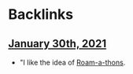 
# Backlinks
## [January 30th, 2021](<January 30th, 2021.md>)
- "I like the idea of [Roam-a-thons](<Roam-a-thons.md>).

